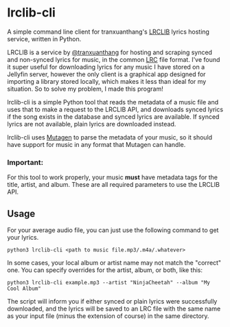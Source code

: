 # lrclib-cli
A simple command line client for tranxuanthang's [LRCLIB](https://lrclib.net) lyrics hosting service, written in Python.

LRCLIB is a service by [@tranxuanthang](https://github.com/tranxuanthang) for hosting and scraping synced and non-synced lyrics for music, in the common [LRC](https://en.wikipedia.org/wiki/LRC_(file_format)) file format. I've found it super useful for downloading lyrics for any music I have stored on a Jellyfin server, however the only client is a graphical app designed for importing a library stored locally, which makes it less than ideal for my situation. So to solve my problem, I made this program!

lrclib-cli is a simple Python tool that reads the metadata of a music file and uses that to make a request to the LRCLIB API, and downloads synced lyrics if the song exists in the database and synced lyrics are available. If synced lyrics are not available, plain lyrics are downloaded instead.

lrclib-cli uses [Mutagen](https://github.com/quodlibet/mutagen) to parse the metadata of your music, so it should have support for music in any format that Mutagen can handle.

### Important:
For this tool to work properly, your music **must** have metadata tags for the title, artist, and album. These are all required parameters to use the LRCLIB API.

## Usage
For your average audio file, you can just use the following command to get your lyrics.
```shell
python3 lrclib-cli <path to music file.mp3/.m4a/.whatever>
```
In some cases, your local album or artist name may not match the "correct" one. You can specify overrides for the artist, album, or both, like this:
```shell
python3 lrclib-cli example.mp3 --artist "NinjaCheetah" --album "My Cool Album"
```

The script will inform you if either synced or plain lyrics were successfully downloaded, and the lyrics will be saved to an LRC file with the same name as your input file (minus the extension of course) in the same directory.
